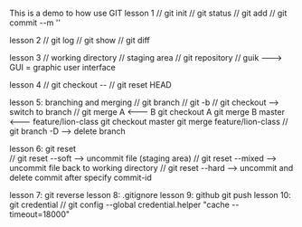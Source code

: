 This is a demo to how use GIT
lesson 1
// git init
// git status
// git add <filename>
// git commit --m '<message>'

lesson 2
// git log
// git show <id-commit>
// git diff

lesson 3
// working directory
// staging area
// git repository
// guik ---> GUI = graphic user interface

lesson 4
// git checkout -- <filename>
// git reset HEAD <filename>

lesson 5: branching and merging
// git branch
// git -b <branch name>
// git checkout <branch name> --> switch to branch <branch name>
// git merge
A <--- B
git checkout A
git merge B
master <--- feature/lion-class
git checkout master
git merge feature/lion-class
// git branch -D <branch name> --> delete branch

lesson 6: git reset  
// git reset --soft <to-commit-id> --> uncommit file (staging area)
// git reset --mixed <to-commit-id> --> uncommit file back to working directory
// git reset --hard <to-commit-id> --> uncommit and delete commit after specify commit-id
<not recommend>

lesson 7: git reverse <commit-id>
lesson 8: .gitignore
lesson 9: github git push
lesson 10: git credential
// git config --global credential.helper "cache --timeout=18000"
